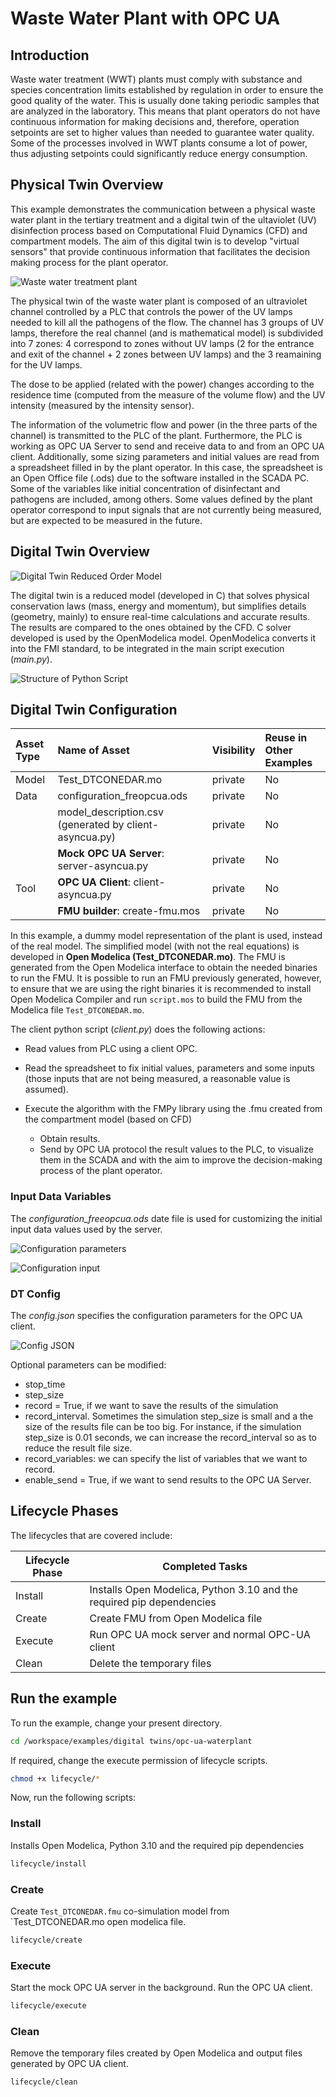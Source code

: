 # Waste Water Plant with OPC UA

## Introduction

Waste water treatment (WWT) plants must comply with substance and species
concentration limits established by regulation in order to ensure the good
quality of the water. This is usually done taking periodic samples that
are analyzed in the laboratory. This means that plant operators do not have
continuous information for making decisions and, therefore, operation
setpoints are set to higher values than needed to guarantee water quality.
Some of the processes involved in WWT plants consume a lot of power, thus
adjusting setpoints could significantly reduce energy consumption.

## Physical Twin Overview

This example demonstrates the communication between a physical waste
water plant in the tertiary treatment and a digital twin of
the ultaviolet (UV) disinfection process based on Computational Fluid
Dynamics (CFD) and compartment models. The aim of this digital twin is to
develop "virtual sensors" that provide continuous information that
facilitates the decision making process for the plant operator. 

![Waste water treatment plant](images/water-treatment-plant.png)

The physical twin of the waste water plant is composed of an ultraviolet
channel controlled by a PLC that controls the power of the UV lamps needed
to kill all the pathogens of the flow. The channel has 3 groups of UV lamps,
therefore the real channel (and is mathematical model) is subdivided into
7 zones: 4 correspond to zones without UV lamps (2 for the entrance and exit
of the channel + 2 zones between UV lamps) and the 3 reamaining for
the UV lamps. 

The dose to be applied (related with the power) changes according to
the residence time (computed from the measure of the volume flow) and
the UV intensity (measured by the intensity sensor). 

The information of the volumetric flow and power (in the three parts of
the channel) is transmitted to the PLC of the plant. 
Furthermore, the PLC is working as OPC UA Server to send and receive
data to and from an OPC UA client. 
Additionally, some sizing parameters and initial values are read from
a spreadsheet filled in by the plant operator. In this case, the spreadsheet
is an Open Office file (.ods) due to the software installed in the SCADA PC.
Some of the variables like initial concentration of disinfectant and
pathogens are included, among others. Some values defined by the plant
operator correspond to input signals that are not currently being measured,
but are expected to be measured in the future.

## Digital Twin Overview

![Digital Twin Reduced Order Model](images/ROM.png)

The digital twin is a reduced model (developed in C) that solves physical
conservation laws (mass, energy and momentum), but simplifies details
(geometry, mainly) to ensure real-time calculations and accurate results.
The results are compared to the ones obtained by the CFD. C solver developed
is used by the OpenModelica model. OpenModelica converts it into
the FMI standard, to be integrated in the main script execution (_main.py_).

![Structure of Python Script](images/dt-structure.png)

## Digital Twin Configuration

| Asset Type | Name of Asset | Visibility | Reuse in Other Examples |
|:----|:----|:----|:----|
| Model | Test_DTCONEDAR.mo | private | No |
| Data | configuration_freopcua.ods  | private   | No  |
|      | model_description.csv (generated by client-asyncua.py) | private | No |
|      | **Mock OPC UA Server**: server-asyncua.py | private | No |
| Tool | **OPC UA Client**: client-asyncua.py | private | No |
|      | **FMU builder**: create-fmu.mos | private | No |

In this example, a dummy model representation of the plant
is used, instead of the real model. The simplified model (with not
the real equations) is developed in **Open Modelica
(Test_DTCONEDAR.mo)**. The FMU is generated from the Open Modelica interface
to obtain the needed binaries to run the FMU. It is possible to run an FMU
previously generated, however, to ensure that we are using the right binaries
it is recommended to install Open Modelica Compiler and run `script.mos`
to build the FMU from the Modelica file `Test_DTCONEDAR.mo`.

The client python script (_client.py_) does the following actions:

- Read values from PLC using a client OPC.
- Read the spreadsheet to fix initial values, parameters and some inputs
  (those inputs that are not being measured, a reasonable value is assumed).
- Execute the algorithm with the FMPy library using the .fmu created from
  the compartment model (based on CFD)

  - Obtain results.
  - Send by OPC UA protocol the result values to the PLC, to visualize them
    in the SCADA and with the aim to improve the decision-making process of
    the plant operator.

### Input Data Variables

The _configuration_freeopcua.ods_ date file is used for customizing
the initial input data values used by the server.

![Configuration parameters](images/conf-parameters.png)

![Configuration input](images/conf-inputs.png)


### DT Config

The _config.json_ specifies the configuration parameters for
the OPC UA client.

![Config JSON](images/config_json.png)

Optional parameters can be modified:

- stop_time
- step_size
- record = True, if we want to save the results of the simulation
- record_interval. Sometimes the simulation step_size is small and
  a the size of the results file can be too big. For instance,
  if the simulation step_size is 0.01 seconds, we can increase
  the record_interval so as to reduce the result file size. 
- record_variables: we can specify the list of variables that we
  want to record.
- enable_send = True, if we want to send results to the OPC UA Server.

## Lifecycle Phases

The lifecycles that are covered include:

| Lifecycle Phase    | Completed Tasks |
| --------- | ------- |
| Install    | Installs Open Modelica, Python 3.10 and the required pip dependencies |
| Create    | Create FMU from Open Modelica file                                     |
| Execute   | Run OPC UA mock server and normal OPC-UA client                        |
| Clean | Delete the temporary files                                                 |

## Run the example

To run the example, change your present directory.

```bash
cd /workspace/examples/digital twins/opc-ua-waterplant
```

If required, change the execute permission of lifecycle scripts.

```bash
chmod +x lifecycle/*
```

Now, run the following scripts:

### Install

Installs Open Modelica, Python 3.10 and the required pip dependencies

```bash
lifecycle/install
```

### Create

Create `Test_DTCONEDAR.fmu` co-simulation model from `Test_DTCONEDAR.mo
open modelica file.

```bash
lifecycle/create
```

### Execute

Start the mock OPC UA server in the background.
Run the OPC UA client.

```bash
lifecycle/execute
```

### Clean

Remove the temporary files created by Open Modelica and output files
generated by OPC UA client.

```bash
lifecycle/clean
```
